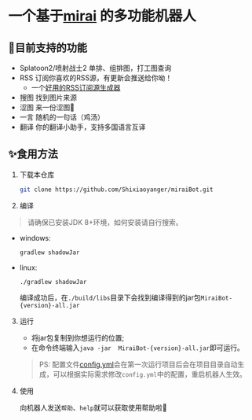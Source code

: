 # 一个基于[mirai](https://github.com/mamoe/mirai) 的多功能机器人

## 🌈目前支持的功能

- Splatoon2/喷射战士2  单排、组排图，打工图查询
- RSS   订阅你喜欢的RSS源，有更新会推送给你呦！
  - 一个[好用的RSS订阅源生成器](https://docs.rsshub.app/)
- 搜图  找到图片来源
- 涩图  来一份涩图🔞
- 一言  随机的一句话（鸡汤）
- 翻译  你的翻译小助手，支持多国语言互译

## ✨食用方法

1. 下载本仓库

    ```bash
    git clone https://github.com/Shixiaoyanger/miraiBot.git
    ```

2. 编译
> 请确保已安装JDK 8+环境，如何安装请自行搜索。

- windows:

    ```powershell
    gradlew shadowJar
    ```
    
- linux:

    ```bash
    ./gradlew shadowJar
    ```
    

    编译成功后，在`./build/libs`目录下会找到编译得到的jar包`MiraiBot-{version}-all.jar`

3. 运行

   - 将jar包复制到你想运行的位置;
   - 在命令终端输入`java -jar  MiraiBot-{version}-all.jar`即可运行。


   >  PS: 配置文件[config.yml](./config.yml)会在第一次运行项目后会在项目目录自动生成，可以根据实际需求修改`config.yml`中的配置，重启机器人生效。

4. 使用

   向机器人发送`帮助`、`help`就可以获取使用帮助啦🎉